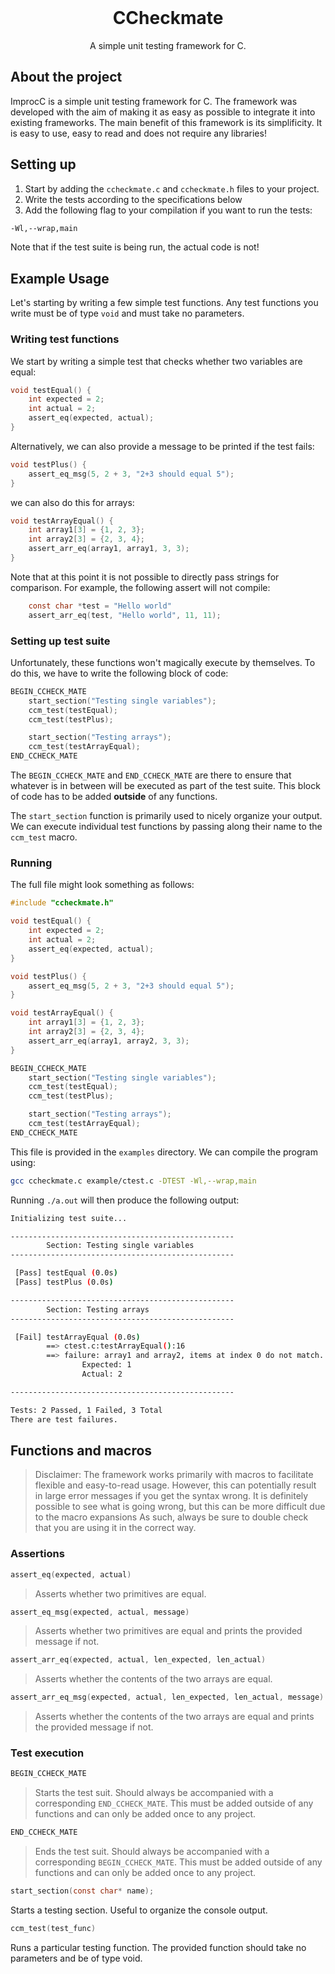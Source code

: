 <br />
<p align="center">
  <h1 align="center">CCheckmate</h1>

  <p align="center">
    A simple unit testing framework for C.
  </p>
</p>


## About the project

ImprocC is a simple unit testing framework for C. The framework was developed with the aim of making it as easy as possible to integrate it into existing frameworks. The main benefit of this framework is its simplificity. It is easy to use, easy to read and does not require any libraries!

## Setting up

1. Start by adding the `ccheckmate.c` and `ccheckmate.h` files to your project.
2. Write the tests according to the specifications below
3. Add the following flag to your compilation if you want to run the tests:
```sh
-Wl,--wrap,main
```

Note that if the test suite is being run, the actual code is not!

## Example Usage

Let's starting by writing a few simple test functions. Any test functions you write must be of type `void` and must take no parameters.

### Writing test functions

We start by writing a simple test that checks whether two variables are equal:
```C
void testEqual() {
    int expected = 2;
    int actual = 2;
    assert_eq(expected, actual);
}
```
Alternatively, we can also provide a message to be printed if the test fails:
```C
void testPlus() {
    assert_eq_msg(5, 2 + 3, "2+3 should equal 5");
}
```

we can also do this for arrays:
```C
void testArrayEqual() {
    int array1[3] = {1, 2, 3};
    int array2[3] = {2, 3, 4};
    assert_arr_eq(array1, array1, 3, 3);
}
```

Note that at this point it is not possible to directly pass strings for comparison. For example, the following assert will not compile:
```C
    const char *test = "Hello world"
    assert_arr_eq(test, "Hello world", 11, 11);
```

### Setting up test suite

Unfortunately, these functions won't magically execute by themselves. To do this, we have to write the following block of code:

```C
BEGIN_CCHECK_MATE
    start_section("Testing single variables");
    ccm_test(testEqual);
    ccm_test(testPlus);

    start_section("Testing arrays");
    ccm_test(testArrayEqual);
END_CCHECK_MATE
```

The `BEGIN_CCHECK_MATE` and `END_CCHECK_MATE` are there to ensure that whatever is in between will be executed as part of the test suite. This block of code has to be added **outside** of any functions.

The `start_section` function is primarily used to nicely organize your output. We can execute individual test functions by passing along their name to the `ccm_test` macro.

### Running

The full file might look something as follows:
```C
#include "ccheckmate.h"

void testEqual() {
    int expected = 2;
    int actual = 2;
    assert_eq(expected, actual);
}

void testPlus() {
    assert_eq_msg(5, 2 + 3, "2+3 should equal 5");
}

void testArrayEqual() {
    int array1[3] = {1, 2, 3};
    int array2[3] = {2, 3, 4};
    assert_arr_eq(array1, array2, 3, 3);
}

BEGIN_CCHECK_MATE
    start_section("Testing single variables");
    ccm_test(testEqual);
    ccm_test(testPlus);

    start_section("Testing arrays");
    ccm_test(testArrayEqual);
END_CCHECK_MATE
```

This file is provided in the `examples` directory. We can compile the program using:

```sh
gcc ccheckmate.c example/ctest.c -DTEST -Wl,--wrap,main
```

Running `./a.out` will then produce the following output:
```sh
Initializing test suite...

--------------------------------------------------
        Section: Testing single variables
--------------------------------------------------

 [Pass] testEqual (0.0s)
 [Pass] testPlus (0.0s)

--------------------------------------------------
        Section: Testing arrays
--------------------------------------------------

 [Fail] testArrayEqual (0.0s)
        ==> ctest.c:testArrayEqual():16
        ==> failure: array1 and array2, items at index 0 do not match.
                Expected: 1
                Actual: 2

--------------------------------------------------

Tests: 2 Passed, 1 Failed, 3 Total
There are test failures.
```

## Functions and macros

> Disclaimer: The framework works primarily with macros to facilitate flexible and easy-to-read usage. However, this can potentially result in large error messages if you get the syntax wrong. It is definitely possible to see what is going wrong, but this can be more difficult due to the macro expansions As such, always be sure to double check that you are using it in the correct way.

### Assertions

```C
assert_eq(expected, actual)
```
> Asserts whether two primitives are equal.

```C
assert_eq_msg(expected, actual, message)
```
> Asserts whether two primitives are equal and prints the provided message if not.


```C
assert_arr_eq(expected, actual, len_expected, len_actual)
```
> Asserts whether the contents of the two arrays are equal.

```C
assert_arr_eq_msg(expected, actual, len_expected, len_actual, message)
```
> Asserts whether the contents of the two arrays are equal and prints the provided message if not.

### Test execution

```C
BEGIN_CCHECK_MATE
```
> Starts the test suit. Should always be accompanied with a corresponding `END_CCHECK_MATE`. This must be added outside of any functions and can only be added once to any project.

```C
END_CCHECK_MATE
```
> Ends the test suit. Should always be accompanied with a corresponding `BEGIN_CCHECK_MATE`. This must be added outside of any functions and can only be added once to any project.

```C
start_section(const char* name);
```
Starts a testing section. Useful to organize the console output.

```C
ccm_test(test_func)
```
Runs a particular testing function. The provided function should take no parameters and be of type void.
